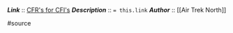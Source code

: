 ***Link***      :: [CFR's for CFI's](https://www.airtreknorth.com/uploads/4/7/2/4/4724302/cfrs_for_cfis.pdf)
***Description***      :: `= this.link`
***Author*** :: [[Air Trek North]]

#source